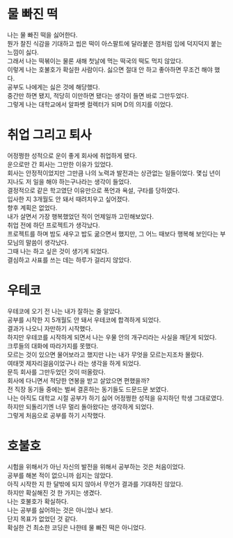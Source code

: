 # 물 빠진 떡

나는 물 빠진 떡을 싫어한다.  
뭔가 찰진 식감을 기대하고 씹은 떡이 아스팔트에 달라붙은 껌처럼 입에 덕지덕지 붙는 느낌이 싫다.  
그래서 나는 떡볶이는 물론 새해 첫날에 먹는 떡국의 떡도 먹지 않았다.  
이렇게 나는 호불호가 확실한 사람이다. 싫으면 절대 안 하고 좋아하면 무조건 해야 했다.  
공부도 나에게는 싫은 것에 해당했다.  
중간만 하면 됐지, 적당히 이만하면 됐다는 생각이 들면 바로 그만두었다.  
그렇게 나는 대학교에서 알파벳 컬렉터가 되며 D의 의지를 이었다.  

# 취업 그리고 퇴사
어정쩡한 성적으로 운이 좋게 회사에 취업하게 됐다.  
운으로만 간 회사는 그만한 이유가 있었다.  
회사는 안정적이었지만 그만큼 나의 노력과 발전과는 상관없는 일들이었다.
몇십 년이 지나도 저 일을 해야 하는구나라는 생각이 들었다.  
결정적으로 같은 학고였단 이유만으로 폭언과 욕설, 구타를 당하였다.  
입사한 지 3개월도 안 돼서 때려치우고 싶어졌다.  
향후 계획은 없었다.  
내가 살면서 가장 행복했었던 적이 언제일까 고민해보았다.  
취업 전에 하던 프로젝트가 생각났다.  
프로젝트를 하며 밤도 새우고 밥도 굶으면서 했지만, 그 어느 때보다 행복해 보인다는 부모님의 말씀이 생각났다.  
그때 나는 하고 싶은 것이 생기게 되었다.  
결심하고 사표를 쓰는 데는 하루가 걸리지 않았다.


# 우테코

우테코에 오기 전 나는 내가 잘하는 줄 알았다.  
공부를 시작한 지 5개월도 안 돼서 우테코에 합격하게 되었다.  
결과가 나오니 자만하기 시작했다.  
하지만 우테코를 시작하게 되면서 나는 우물 안의 개구리라는 사실을 깨닫게 되었다.  
크루들의 대화에 따라가지를 못했다.  
모르는 것이 있으면 물어보라고 했지만 나는 내가 무엇을 모르는지조차 몰랐다.  
여태껏 제자리걸음이었구나 라는 생각을 하게 되었다.  
문득 회사를 그만두었던 것이 떠올랐다.  
회사에 다니면서 적당한 연봉을 받고 살았으면 편했을까?  
전 직장 동기들 중에는 벌써 결혼하는 동기들도 드문드문 보였다.  
나는 아직도 대학교 시절 공부가 하기 싫어 어정쩡한 성적을 유지하던 학생 그대로였다.  
하지만 되돌리기엔 너무 멀리 돌아왔다는 생각하게 되었다.  
그렇게 처음으로 공부를 하기 시작했다.  

# 호불호
시험을 위해서가 아닌 자신의 발전을 위해서 공부하는 것은 처음이었다.  
공부를 해본 적이 없으니까 쉽지는 않았다.   
아직 시작한 지 한 달밖에 되지 않아서 무언가 결과를 기대하진 않았다.  
하지만 확실해진 것 한 가지는 생겼다.  
나는 호불호가 확실하다.  
나는 공부를 싫어하는 것은 아니었나 보다.  
단지 목표가 없었던 것 같다.  
확실한 건 최소한 코딩은 나한테 물 빠진 떡은 아니었다.
